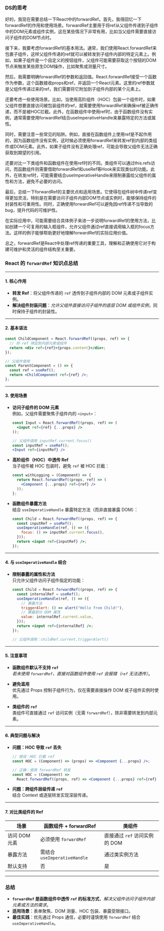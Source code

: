 ### DS的思考
好的，我现在需要总结一下React中的forwardRef。首先，我得回忆一下forwardRef的作用和使用场景。forwardRef主要用于将ref从父组件传递到子组件中的DOM元素或组件实例，这在某些情况下非常有用，比如当父组件需要直接访问子组件的DOM节点时。

接下来，我要考虑forwardRef的基本用法。通常，我们使用React.forwardRef来包裹子组件，这样父组件传递的ref就可以被转发到子组件内部的特定元素上。例如，如果子组件是一个自定义的按钮组件，父组件可能需要获取这个按钮的DOM节点来触发某些原生DOM操作，比如聚焦或测量尺寸。

然后，我需要明确forwardRef的参数和返回值。React.forwardRef接受一个函数作为参数，这个函数接收props和ref，并返回一个React元素。这里的ref参数就是父组件传递过来的ref，我们需要将它附加到子组件内部的某个元素上。

还要考虑一些使用场景。比如，当使用高阶组件（HOC）包装一个组件时，如果父组件想要直接访问被包装组件的ref，就需要使用forwardRef来确保ref被正确传递，而不是被HOC拦截。此外，在函数组件中使用ref时，由于函数组件没有实例，通常需要使用forwardRef结合useImperativeHandle来暴露特定的方法或属性。

同时，需要注意一些常见的陷阱。例如，直接在函数组件上使用ref是不起作用的，因为函数组件没有实例，这时候必须使用forwardRef来转发ref到内部的类组件或DOM元素。此外，如果子组件没有正确处理ref，可能会导致父组件无法正确获取到期望的引用。

还要对比一下类组件和函数组件在使用ref时的不同。类组件可以通过this.refs访问，而函数组件则需要借助forwardRef和useRef等Hook来实现类似的功能。此外，在转发ref时，可能需要结合useImperativeHandle来限制暴露给父组件的属性和方法，避免不必要的访问。

最后，总结一下forwardRef的主要优点和适用场景。它使得在组件树中传递ref变得更加灵活，特别是在需要访问子组件内部DOM节点或实例时，能够保持组件的封装性和可重用性。同时，正确使用forwardRef可以避免因ref传递不当导致的bug，提升代码的可维护性。

在实际应用中，可能需要结合具体例子来进一步说明forwardRef的使用方法，比如创建一个可复用的输入框组件，允许父组件通过ref直接调用输入框的focus方法。这样的例子能够帮助更好地理解forwardRef的实际应用价值。

总之，forwardRef是React中处理ref传递的重要工具，理解和正确使用它对于构建可维护和灵活的组件结构至关重要。

### React 的 `forwardRef` 知识点总结

---

#### **1. 核心作用**
- **转发 Ref**：将父组件传递的 `ref` 透传到子组件内部的 DOM 元素或子组件实例。
- **解决组件封装问题**：*允许父组件直接访问子组件的底层 DOM 或组件实例*，同时保持子组件的封装性。

---

#### **2. 基本语法**
```jsx
const ChildComponent = React.forwardRef((props, ref) => {
  // 将 ref 绑定到内部元素或组件
  return <div ref={ref}>{props.content}</div>;
});

// 父组件使用
const ParentComponent = () => {
  const ref = useRef();
  return <ChildComponent ref={ref} />;
};
```

---

#### **3. 使用场景**
- **访问子组件的 DOM 元素**  
  例如，父组件需要聚焦子组件内的 `<input>`：  
  ```jsx
  const Input = React.forwardRef((props, ref) => (
    <input ref={ref} {...props} />
  ));

  // 父组件调用 inputRef.current.focus()
  const inputRef = useRef();
  <Input ref={inputRef} />
  ```

- **高阶组件（HOC）中透传 Ref**  
  当子组件被 HOC 包装时，避免 `ref` 被 HOC 拦截：  
  ```jsx
  const withLogging = (Component) => {
    return React.forwardRef((props, ref) => (
      <Component {...props} ref={ref} />
    ));
  };
  ```

- **函数组件暴露方法**  
  结合 `useImperativeHandle` 暴露特定方法（而非直接暴露 DOM）：  
  ```jsx
  const Child = React.forwardRef((props, ref) => {
    const inputRef = useRef();
    useImperativeHandle(ref, () => ({
      focus: () => inputRef.current.focus(),
    }));
    return <input ref={inputRef} />;
  });
  ```

---

#### **4. 与 `useImperativeHandle` 结合**
- **限制暴露的属性和方法**  
  只允许父组件访问子组件指定的功能：  
  ```jsx
  const Child = React.forwardRef((props, ref) => {
    const internalRef = useRef();
    useImperativeHandle(ref, () => ({
      // 暴露方法
      triggerAlert: () => alert("Hello from Child!"),
      // 暴露部分 DOM 属性
      value: internalRef.current.value,
    }));
    return <input ref={internalRef} />;
  });

  // 父组件调用：childRef.current.triggerAlert()
  ```

---

#### **5. 注意事项**
- **函数组件默认不支持 `ref`**  
  *若未使用 `forwardRef`，直接对函数组件使用 `ref` 会报错（`ref` 无法透传）*。
  
- **避免滥用**  
  优先通过 Props 控制子组件行为，仅在需要直接操作 DOM 或子组件实例时使用。

- **类组件的 `ref`**  
  类组件可直接通过 `ref` 访问实例（无需 `forwardRef`），除非需要转发到内部元素。

---

#### **6. 典型问题与解决**
- **问题：HOC 导致 `ref` 丢失**  
  ```jsx
  // 错误：HOC 拦截 ref
  const HOC = (Component) => (props) => <Component {...props} />;

  // 正确：使用 forwardRef 转发
  const HOC = (Component) =>
    React.forwardRef((props, ref) => <Component {...props} ref={ref} />);
  ```

- **问题：跨组件层级传递 `ref`**  
  结合 Context 或逐层转发实现深层传递。

---

#### **7. 对比类组件的 Ref**
| **场景**               | **函数组件 + forwardRef**           | **类组件**                    |
|------------------------|-------------------------------------|-------------------------------|
| 访问 DOM 元素          | 必须使用 `forwardRef`               | 直接通过 `ref` 访问实例的 DOM |
| 暴露方法               | 需结合 `useImperativeHandle`        | 通过类实例方法                |
| 默认支持               | 否                                  | 是                            |

---

### **总结**
- **`forwardRef` 是函数组件中透传 `ref` 的标准方式**，*解决父组件访问子组件内部元素或方法的需求*。
- **适用场景**：表单聚焦、DOM 测量、HOC 包装、暴露受限接口。
- **最佳实践**：优先通过 Props 通信，必要时谨慎使用 `forwardRef` 结合 `useImperativeHandle`。